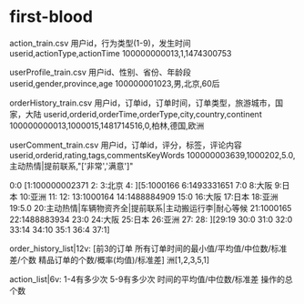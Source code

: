 # first-blood

action_train.csv
用户id，行为类型(1-9)，发生时间
userid,actionType,actionTime
100000000013,1,1474300753

userProfile_train.csv
用户id、性别、省份、年龄段
userid,gender,province,age
100000001023,男,北京,60后

orderHistory_train.csv
用户id，订单id，订单时间，订单类型，旅游城市，国家，大陆
userid,orderid,orderTime,orderType,city,country,continent
100000000013,1000015,1481714516,0,柏林,德国,欧洲

userComment_train.csv
用户id，订单id，评分，标签，评论内容
userid,orderid,rating,tags,commentsKeyWords
100000003639,1000202,5.0,主动热情|提前联系,"['非常','满意']"

0:0	[1:100000002371	2:	3:北京	4:	][5:1000166	6:1493331651	7:0	8:大阪	9:日本	10:亚洲	11:	12:	13:1000164	14:1488884909	15:0	16:大阪	17:日本	18:亚洲	19:5.0	20:主动热情|车辆物资齐全|提前联系|主动搬运行李|耐心等候	21:1000165	22:1488883934	23:0	24:大阪	25:日本	26:亚洲	27:	28:	][29:19	30:0	31:0	32:0	33:14	34:10	35:1	36:4	37:1]

order_history_list|12v: [前3的订单 所有订单时间的最小值/平均值/中位数/标准差/个数 精品订单的个数/概率(均值)/标准差] 洲[1,2,3,5,1]

action_list|6v: 1-4有多少次 5-9有多少次 时间的平均值/中位数/标准差 操作的总个数





